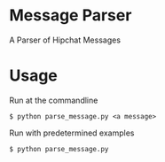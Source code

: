# Message Parser
A Parser of Hipchat Messages

# Usage
Run at the commandline
```
$ python parse_message.py <a message>
```
Run with predetermined examples
```
$ python parse_message.py
```
